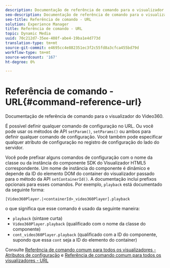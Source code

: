 ```yaml
---
description: Documentação de referência de comando para o visualizador do Video360.
seo-description: Documentação de referência de comando para o visualizador do Video360.
seo-title: Referência de comando - URL
solution: Experience Manager
title: Referência de comando - URL
topic: Dynamic Media
uuid: 70c212d7-35ee-408f-abe4-19ba1e4d773d
translation-type: tm+mt
source-git-commit: e4695cc4e882351ec3f2c55fd8a3cfca455bd79d
workflow-type: tm+mt
source-wordcount: '167'
ht-degree: 0%

---
```



# Referência de comando - URL{#command-reference-url}

Documentação de referência de comando para o visualizador do Video360.

É possível definir qualquer comando de configuração no URL. Ou você pode usar os métodos de API `setParam()`, `setParams()` ou ambos para definir qualquer comando de configuração. Você também pode especificar qualquer atributo de configuração no registro de configuração do lado do servidor.

Você pode prefixar alguns comandos de configuração com o nome da classe ou da instância do componente SDK do Visualizador HTML5 correspondente. Um nome de instância do componente é dinâmico e depende da ID do elemento DOM do container do visualizador passado para o método da API `setContainerId()`. A documentação inclui prefixos opcionais para esses comandos. Por exemplo, `playback` está documentado da seguinte forma:

```
[Video360Player.|<containerId>_video360Player].playback
```

o que significa que esse comando é usado da seguinte maneira:

* `playback` (sintaxe curta)
* `Video360Player.playback` (qualificado com o nome da classe do componente)
* `cont_video360Player.playback` (qualificado com a ID do componente, supondo que essa  `cont` seja a ID do elemento do container)

Consulte [Referência de comando comum para todos os visualizadores - Atributos de configuração](../../../r-html5-viewer-20-cmdref-configattrib/r-html5-viewer-20-cmdref-configattrib.md#concept-850e0f2c49b949deb7cfbfd330d329bd) e [Referência de comando comum para todos os visualizadores - URL](../../../c-html5-viewer-20-cmdref-url/c-html5-viewer-20-cmdref-url.md#concept-9b337f349b7b406b8c33c7ee96b3e226)
